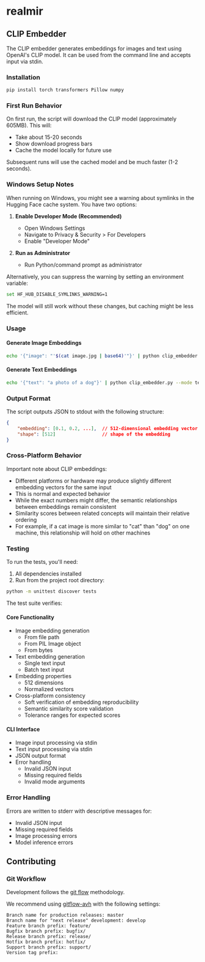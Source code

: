 # realmir

## CLIP Embedder

The CLIP embedder generates embeddings for images and text using OpenAI's CLIP model. It can be used from the command line and accepts input via stdin.

### Installation

```bash
pip install torch transformers Pillow numpy
```

### First Run Behavior
On first run, the script will download the CLIP model (approximately 605MB). This will:
- Take about 15-20 seconds
- Show download progress bars
- Cache the model locally for future use

Subsequent runs will use the cached model and be much faster (1-2 seconds).

### Windows Setup Notes
When running on Windows, you might see a warning about symlinks in the Hugging Face cache system. You have two options:

1. **Enable Developer Mode (Recommended)**
   - Open Windows Settings
   - Navigate to Privacy & Security > For Developers
   - Enable "Developer Mode"

2. **Run as Administrator**
   - Run Python/command prompt as administrator

Alternatively, you can suppress the warning by setting an environment variable:
```bash
set HF_HUB_DISABLE_SYMLINKS_WARNING=1
```

The model will still work without these changes, but caching might be less efficient.

### Usage

#### Generate Image Embeddings
```bash
echo '{"image": "'$(cat image.jpg | base64)'"}' | python clip_embedder.py --mode image
```

#### Generate Text Embeddings
```bash
echo '{"text": "a photo of a dog"}' | python clip_embedder.py --mode text
```

### Output Format
The script outputs JSON to stdout with the following structure:
```json
{
    "embedding": [0.1, 0.2, ...],  // 512-dimensional embedding vector
    "shape": [512]                 // shape of the embedding
}
```

### Cross-Platform Behavior
Important note about CLIP embeddings:
- Different platforms or hardware may produce slightly different embedding vectors for the same input
- This is normal and expected behavior
- While the exact numbers might differ, the semantic relationships between embeddings remain consistent
- Similarity scores between related concepts will maintain their relative ordering
- For example, if a cat image is more similar to "cat" than "dog" on one machine, this relationship will hold on other machines

### Testing
To run the tests, you'll need:
1. All dependencies installed
2. Run from the project root directory:

```bash
python -m unittest discover tests
```

The test suite verifies:

#### Core Functionality
- Image embedding generation
  - From file path
  - From PIL Image object
  - From bytes
- Text embedding generation
  - Single text input
  - Batch text input
- Embedding properties
  - 512 dimensions
  - Normalized vectors
- Cross-platform consistency
  - Soft verification of embedding reproducibility
  - Semantic similarity score validation
  - Tolerance ranges for expected scores

#### CLI Interface
- Image input processing via stdin
- Text input processing via stdin
- JSON output format
- Error handling
  - Invalid JSON input
  - Missing required fields
  - Invalid mode arguments

### Error Handling
Errors are written to stderr with descriptive messages for:
- Invalid JSON input
- Missing required fields
- Image processing errors
- Model inference errors

## Contributing

### Git Workflow
Development follows the [git flow](https://datasift.github.io/gitflow/IntroducingGitFlow.html) methodology.

We recommend using [gitflow-avh](https://github.com/petervanderdoes/gitflow-avh/wiki) with the following settings:

```
Branch name for production releases: master 
Branch name for "next release" development: develop 
Feature branch prefix: feature/ 
Bugfix branch prefix: bugfix/ 
Release branch prefix: release/ 
Hotfix branch prefix: hotfix/ 
Support branch prefix: support/ 
Version tag prefix:
```

